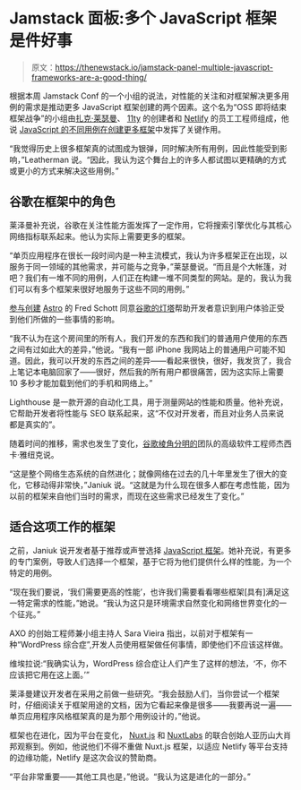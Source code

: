 # Jamstack 面板:多个 JavaScript 框架是件好事

> 原文：<https://thenewstack.io/jamstack-panel-multiple-javascript-frameworks-are-a-good-thing/>

根据本周 Jamstack Conf 的一个小组的说法，对性能的关注和对框架解决更多用例的需求是推动更多 JavaScript 框架创建的两个因素。这个名为“OSS 即将结束框架战争”的小组由[扎克·莱瑟曼](https://www.linkedin.com/in/zachleat/)、 [11ty](https://www.11ty.dev/) 的创建者和 [Netlify](https://www.netlify.com/) 的员工工程师组成，他说 [JavaScript 的不同用例在创建更多框架](https://thenewstack.io/kelsey-hightower-on-software-minimalism-and-js-frameworks/)中发挥了关键作用。

“我觉得历史上很多框架真的试图成为银弹，同时解决所有用例，因此性能受到影响，”Leatherman 说。“因此，我认为这个舞台上的许多人都试图以更精确的方式或更小的方式来解决这些用例。”

## 谷歌在框架中的角色

莱泽曼补充说，谷歌在关注性能方面发挥了一定作用，它将搜索引擎优化与其核心网络指标联系起来。他认为实际上需要更多的框架。

“单页应用程序在很长一段时间内是一种主流模式，我认为许多框架正在出现，以服务于同一领域的其他需求，并可能与之竞争，”莱瑟曼说。“而且是个大帐篷，对吧？我们有一堆不同的用例，人们正在构建一堆不同类型的网站。是的，我认为我们可以有多个框架来很好地服务于这些不同的用例。”

[参与创建](https://www.linkedin.com/in/fredkschott/) [Astro](https://astro.build/) 的 Fred Schott 同意[谷歌的灯塔](https://developer.chrome.com/docs/lighthouse/overview/)帮助开发者意识到用户体验正受到他们所做的一些事情的影响。

“我不认为在这个房间里的所有人，我们开发的东西和我们的普通用户使用的东西之间有过如此大的差异，”他说。“我有一部 iPhone 我网站上的普通用户可能不知道。因此，我可以开发的东西之间的差异——看起来很快，很好，我发货了，我合上笔记本电脑回家了——很好，然后我的所有用户都很痛苦，因为这实际上需要 10 多秒才能加载到他们的手机和网络上。”

Lighthouse 是一款开源的自动化工具，用于测量网站的性能和质量。他补充说，它帮助开发者将性能与 SEO 联系起来，这“不仅对开发者，而且对业务人员来说都是真实的”。

随着时间的推移，需求也发生了变化，[谷歌棱角分明的](https://thenewstack.io/google-engineer-outlines-whats-next-for-angular/)团队的高级软件工程师杰西卡·雅纽克说。

“这是整个网络生态系统的自然进化；就像网络在过去的几十年里发生了很大的变化，它移动得非常快，”Janiuk 说。“这就是为什么现在很多人都在考虑性能，因为以前的框架来自他们当时的需求，而现在这些需求已经发生了变化。”

## 适合这项工作的框架

之前，Janiuk 说开发者基于推荐或声誉选择 [JavaScript 框架](https://thenewstack.io/5-reasons-you-dont-always-need-a-javascript-framework/)。她补充说，有更多的专门案例，导致人们选择一个框架，基于它将为他们提供什么样的性能，为一个特定的用例。

“现在我们要说，‘我们需要更高的性能’，也许我们需要看看哪些框架[具有]满足这一特定需求的性能，”她说。“我认为这只是环境需求自然变化和网络世界变化的一个征兆。”

AXO 的创始工程师兼小组主持人 Sara Vieira 指出，以前对于框架有一种“WordPress 综合症”,开发人员使用框架做任何事情，即使他们不应该这样做。

维埃拉说:“我确实认为，WordPress 综合症让人们产生了这样的想法，‘不，你不应该把它用在这上面。’”

莱泽曼建议开发者在采用之前做一些研究。“我会鼓励人们，当你尝试一个框架时，仔细阅读关于框架用途的文档，因为它看起来像是很多——我要再说一遍——单页应用程序风格框架真的是为那个用例设计的，”他说。

框架也在进化，因为平台在变化， [Nuxt.js](https://nuxtjs.org/) 和 [NuxtLabs](https://nuxtlabs.com/) 的联合创始人亚历山大肖邦观察到。例如，他说他们不得不重做 Nuxt.js 框架，以适应 Netlify 等平台支持的边缘功能，Netlify 是这次会议的赞助商。

“平台非常重要——其他工具也是，”他说。“我认为这是进化的一部分。”

<svg xmlns:xlink="http://www.w3.org/1999/xlink" viewBox="0 0 68 31" version="1.1"><title>Group</title> <desc>Created with Sketch.</desc></svg>